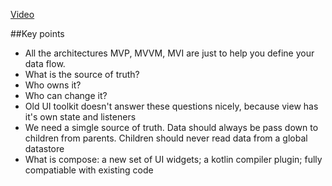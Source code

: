 [Video](https://www.youtube.com/watch?v=VsStyq4Lzxo)

##Key points
- All the architectures MVP, MVVM, MVI are just to help you define your data flow.
- What is the source of truth?
- Who owns it?
- Who can change it?
- Old UI toolkit doesn't answer these questions nicely, because view has it's own state and listeners
- We need a simgle source of truth. Data should always be pass down to children from parents. Children should never read data from a global datastore
- What is compose: a new set of UI widgets; a kotlin compiler plugin; fully compatiable with existing code